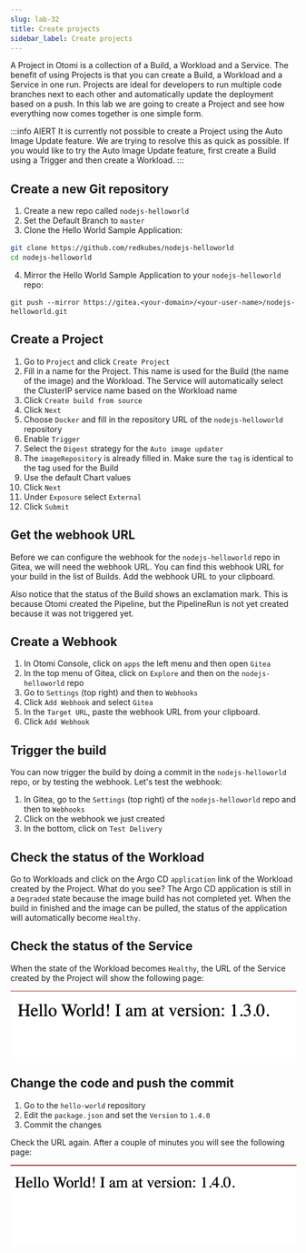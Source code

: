```yaml
---
slug: lab-32
title: Create projects
sidebar_label: Create projects
---
```


A Project in Otomi is a collection of a Build, a Workload and a Service. The benefit of using Projects is that you can create a Build, a Workload and a Service in one run. Projects are ideal for developers to run multiple code branches next to each other and automatically update the deployment based on a push. In this lab we are going to create a Project and see how everything now comes together is one simple form.

:::info AlERT
It is currently not possible to create a Project using the Auto Image Update feature. We are trying to resolve this as quick as possible. If you would like to try the Auto Image Update feature, first create a Build using a Trigger and then create a Workload.
:::

## Create a new Git repository

1. Create a new repo called `nodejs-helloworld`
2. Set the Default Branch to `master`
3. Clone the Hello World Sample Application:

```bash
git clone https://github.com/redkubes/nodejs-helloworld
cd nodejs-helloworld
```

4. Mirror the Hello World Sample Application to your `nodejs-helloworld` repo:

```
git push --mirror https://gitea.<your-domain>/<your-user-name>/nodejs-helloworld.git
```

## Create a Project

1. Go to `Project` and click `Create Project`
2. Fill in a name for the Project. This name is used for the Build (the name of the image) and the Workload. The Service will automatically select the ClusterIP service name based on the Workload name
3. Click `Create build from source`
4. Click `Next`
5. Choose `Docker` and fill in the repository URL of the `nodejs-helloworld` repository
6. Enable `Trigger`
7. Select the `Digest` strategy for the `Auto image updater`
8. The `imageRepository` is already filled in. Make sure the `tag` is identical to the tag used for the Build
9. Use the default Chart values 
10. Click `Next`
11. Under `Exposure` select `External`
12. Click `Submit`

## Get the webhook URL

Before we can configure the webhook for the `nodejs-helloworld` repo in Gitea, we will need the webhook URL. You can find this webhook URL for your build in the list of Builds. Add the webhook URL to your clipboard.

Also notice that the status of the Build shows an exclamation mark. This is because Otomi created the Pipeline, but the PipelineRun is not yet created because it was not triggered yet.

## Create a Webhook

1. In Otomi Console, click on `apps` the left menu and then open `Gitea`
2. In the top menu of Gitea, click on `Explore` and then on the `nodejs-helloworld` repo
3. Go to `Settings` (top right) and then to `Webhooks`
4. Click `Add Webhook` and select `Gitea`
5. In the `Target URL`, paste the webhook URL from your clipboard.
6. Click `Add Webhook`

## Trigger the build

You can now trigger the build by doing a commit in the `nodejs-helloworld` repo, or by testing the webhook. Let's test the webhook:

1. In Gitea, go to the `Settings` (top right) of the `nodejs-helloworld` repo and then to `Webhooks`
2. Click on the webhook we just created
3. In the bottom, click on `Test Delivery`

## Check the status of the Workload

Go to Workloads and click on the Argo CD `application` link of the Workload created by the Project. What do you see? The Argo CD application is still in a `Degraded` state because the image build has not completed yet. When the build in finished and the image can be pulled, the status of the application will automatically become `Healthy`.

## Check the status of the Service

When the state of the Workload becomes `Healthy`, the URL of the Service created by the Project will show the following page:

![Hello World](../../img/hello-world.png)

## Change the code and push the commit

1. Go to the `hello-world` repository
2. Edit the `package.json` and set the `Version` to `1.4.0`
3. Commit the changes

Check the URL again. After a couple of minutes you will see the following page:

![Hello World](../../img/hello-world-2.png)



